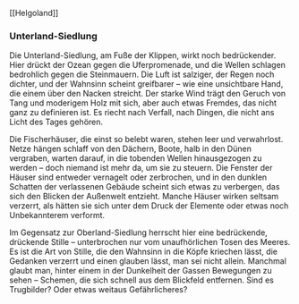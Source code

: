 [[Helgoland]]

### **Unterland-Siedlung**

Die Unterland-Siedlung, am Fuße der Klippen, wirkt noch bedrückender. Hier drückt der Ozean gegen die Uferpromenade, und die Wellen schlagen bedrohlich gegen die Steinmauern. Die Luft ist salziger, der Regen noch dichter, und der Wahnsinn scheint greifbarer – wie eine unsichtbare Hand, die einem über den Nacken streicht. Der starke Wind trägt den Geruch von Tang und moderigem Holz mit sich, aber auch etwas Fremdes, das nicht ganz zu definieren ist. Es riecht nach Verfall, nach Dingen, die nicht ans Licht des Tages gehören.

Die Fischerhäuser, die einst so belebt waren, stehen leer und verwahrlost. Netze hängen schlaff von den Dächern, Boote, halb in den Dünen vergraben, warten darauf, in die tobenden Wellen hinausgezogen zu werden – doch niemand ist mehr da, um sie zu steuern. Die Fenster der Häuser sind entweder vernagelt oder zerbrochen, und in den dunklen Schatten der verlassenen Gebäude scheint sich etwas zu verbergen, das sich den Blicken der Außenwelt entzieht. Manche Häuser wirken seltsam verzerrt, als hätten sie sich unter dem Druck der Elemente oder etwas noch Unbekannterem verformt.

Im Gegensatz zur Oberland-Siedlung herrscht hier eine bedrückende, drückende Stille – unterbrochen nur vom unaufhörlichen Tosen des Meeres. Es ist die Art von Stille, die den Wahnsinn in die Köpfe kriechen lässt, die Gedanken verzerrt und einen glauben lässt, man sei nicht allein. Manchmal glaubt man, hinter einem in der Dunkelheit der Gassen Bewegungen zu sehen – Schemen, die sich schnell aus dem Blickfeld entfernen. Sind es Trugbilder? Oder etwas weitaus Gefährlicheres?